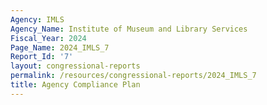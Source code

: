 ```yaml
---
Agency: IMLS
Agency_Name: Institute of Museum and Library Services
Fiscal_Year: 2024
Page_Name: 2024_IMLS_7
Report_Id: '7'
layout: congressional-reports
permalink: /resources/congressional-reports/2024_IMLS_7
title: Agency Compliance Plan
---
```

